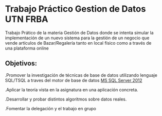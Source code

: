 # Trabajo Práctico Gestion de Datos UTN FRBA 

Trabajo Prático de la materia Gestión de Datos donde se intenta simular la implementación de un nuevo
sistema para la gestión de un negocio que vende artículos de Bazar/Regalería tanto en local físico como a través de una plataforma online

## Objetivos:

  .Promover la investigación de técnicas de base de datos utilizando lenguaje SQL/TSQL a traves del motor de base de datos [MS SQL Server 2012](https://www.microsoft.com/es-es/download/details.aspx?id=56042)
  
  .Aplicar la teoría vista en la asignatura en una aplicación concreta.
  
  .Desarrollar y probar distintos algoritmos sobre datos reales.
  
  .Fomentar la delegación y el trabajo en grupo

